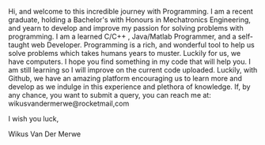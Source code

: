 Hi, and welcome to this incredible journey with Programming. I am a recent graduate, holding a Bachelor's 
with Honours in Mechatronics Engineering, and yearn to develop and improve my passion for solving problems with programming. I am a learned C/C++ ,
Java/Matlab Programmer, and a self-taught web Developer. Programming is a rich,
and wonderful tool to help us solve problems which takes humans years to muster. Luckily for us, we have computers.
I hope you find something in my code that will help you. I am still learning so I will improve on the current code uploaded.
Luckily, with Github, we have an amazing platform encouraging us to learn more and develop as we indulge in this experience and plethora
of knowledge. If, by any chance, you want to submit a query, you can reach me at: wikusvandermerwe@rocketmail,com

I wish you luck,

Wikus Van Der Merwe
